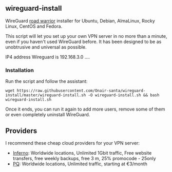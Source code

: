 ## wireguard-install
WireGuard [road warrior](http://en.wikipedia.org/wiki/Road_warrior_%28computing%29) installer for Ubuntu, Debian, AlmaLinux, Rocky Linux, CentOS and Fedora.

This script will let you set up your own VPN server in no more than a minute, even if you haven't used WireGuard before. It has been designed to be as unobtrusive and universal as possible.

IP4 address Wireguard is 192.168.3.0 ....

### Installation
Run the script and follow the assistant:

`wget https://raw.githubusercontent.com/Onair-santa/wireguard-install/master/wireguard-install.sh -O wireguard-install.sh && bash wireguard-install.sh`

Once it ends, you can run it again to add more users, remove some of them or even completely uninstall WireGuard.

## Providers

I recommend these cheap cloud providers for your VPN server:

- [Inferno](https://bit.ly/3Kfkf8M): Worldwide locations, Unlimited 1Gbit traffic, Free website transfers, free weekly backups, free 3 m, 25% promocode  -  25only
- [PQ](https://pq.hosting/?from=534345): Worldwide locations, Unlimited traffic, starting at €3/month

